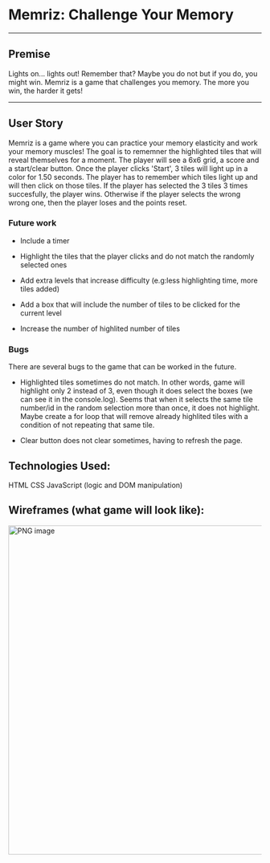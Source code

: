 # Memriz: Challenge Your Memory

---

## Premise

Lights on... lights out! Remember that? Maybe you do not but if you do, you might win. Memriz is a game that challenges you memory. The more you win, the harder it gets! 


---

## User Story
Memriz is a game where you can practice your memory elasticity and work your memory muscles! The goal is to rememner the highlighted tiles that will reveal themselves for a moment. The player will see a 6x6 grid, a score and a start/clear button. Once the player clicks 'Start', 3 tiles will light up in a color for 1.50 seconds. The player has to remember which tiles light up and will then click on those tiles. If the player has selected the 3 tiles 3 times succesfully, the player wins. Otherwise if the player selects the wrong wrong one, then the player loses and the points reset. 

### Future work

* Include a timer

* Highlight the tiles that the player clicks and do not match the randomly selected ones

* Add extra levels that increase difficulty (e.g:less highlighting time, more tiles added)

* Add a box that will include the number of tiles to be clicked for the current level

* Increase the number of highlited number of tiles

### Bugs

There are several bugs to the game that can be worked in the future. 

* Highlighted tiles sometimes do not match. In other words, game will highlight only 2 instead of 3, even though it does select the boxes (we can see it in the console.log). Seems that when it selects the same tile number/id in the random selection more than once, it does not highlight. Maybe create a for loop that will remove already highlited tiles with a condition of not repeating that same tile.

* Clear button does not clear sometimes, having to refresh the page. 



## Technologies Used:
HTML
CSS
JavaScript (logic and DOM manipulation)

## Wireframes (what game will look like):

<img width="656" alt="PNG image" src="https://user-images.githubusercontent.com/44327404/169831231-2dad25e6-2885-4f22-b3a2-ae03b03ec6f4.png">
